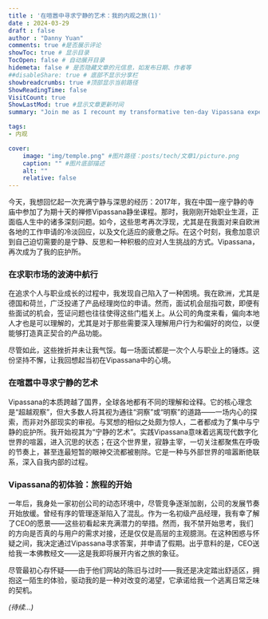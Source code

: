 ```yaml
---
title : '在喧嚣中寻求宁静的艺术：我的内观之旅(1)'
date : 2024-03-29
draft : false
author : "Danny Yuan"
comments: true #是否展示评论
showToc: true # 显示目录
TocOpen: false # 自动展开目录
hidemeta: false # 是否隐藏文章的元信息，如发布日期、作者等
##disableShare: true # 底部不显示分享栏
showbreadcrumbs: true #顶部显示当前路径
ShowReadingTime: false
VisitCount: true
ShowLastMod: true #显示文章更新时间
summary: "Join me as I recount my transformative ten-day Vipassana experience and draw parallels to the current challenges I face with job applications in Europe. Learn how the lessons from Vipassana can offer clarity and focus during uncertain times."

tags:
- 内观 

cover:
    image: "img/temple.png" #图片路径：posts/tech/文章1/picture.png
    caption: "" #图片底部描述
    alt: ""
    relative: false
---
```

今天，我想回忆起一次充满宁静与深思的经历：2017年，我在中国一座宁静的寺庙中参加了为期十天的禅修Vipassana静坐课程。那时，我刚刚开始职业生涯，正面临人生中的诸多深刻问题。如今，这些思考再次浮现，尤其是在我面对来自欧洲各地的工作申请的冷淡回应，以及文化适应的疲惫之际。在这个时刻，我愈加意识到自己迫切需要的是宁静、反思和一种积极的应对人生挑战的方式。Vipassana，再次成为了我的庇护所。

### **在求职市场的波涛中航行**

在追求个人与职业成长的过程中，我发现自己陷入了一种困境。我在欧洲，尤其是德国和荷兰，广泛投递了产品经理岗位的申请。然而，面试机会屈指可数，即便有些面试的机会，签证问题也往往使得这些门槛关上。从公司的角度来看，偏向本地人才也是可以理解的，尤其是对于那些需要深入理解用户行为和偏好的岗位，以便能够打造真正契合的产品功能。

尽管如此，这些挫折并未让我气馁。每一场面试都是一次个人与职业上的锤炼。这份坚持不懈，让我回想起当初在Vipassana中的心境。

### **在喧嚣中寻求宁静的艺术**

Vipassana的本质跨越了国界，全球各地都有不同的理解和诠释。它的核心理念是“超越观察”，但大多数人将其视为通往“洞察”或“明察”的道路——一场内心的探索，而非对外部现实的审视。与冥想的相似之处颇为惊人，二者都成为了集中与宁静的庇护所。我开始视其为“宁静的艺术”。实践Vipassana意味着远离现代数字化世界的喧嚣，进入沉思的状态；在这个世界里，寂静主宰，一切关注都聚焦在呼吸的节奏上，甚至连最短暂的眼神交流都被剔除。它是一种与外部世界的喧嚣断绝联系，深入自我内部的过程。

### **Vipassana的初体验：旅程的开始**

一年后，我身处一家初创公司的动态环境中，尽管竞争逐渐加剧，公司的发展节奏开始放缓。曾经有序的管理逐渐陷入了混乱。作为一名初级产品经理，我有幸了解了CEO的愿景——这些初看起来充满潜力的举措。然而，我不禁开始思考，我们的方向是否真的与用户的需求对接，还是仅仅是高层的主观臆测。在这种困惑与怀疑之间，我决定通过Vipassana寻求答案，并申请了假期。出乎意料的是，CEO送给我一本佛教经文——这是我即将展开内省之旅的象征。

尽管最初心存怀疑——由于他们网站的陈旧与过时——我还是决定踏出舒适区，拥抱这一陌生的体验，驱动我的是一种对改变的渴望，它承诺给我一个逃离日常乏味的契机。

*(待续...)*